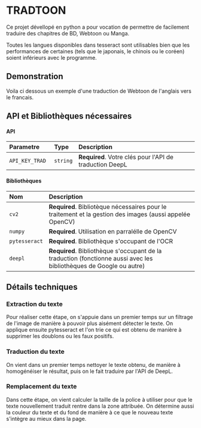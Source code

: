 
# TRADTOON

Ce projet dévellopé en python a pour vocation de permettre de facilement traduire des chapitres de BD, Webtoon ou Manga.

Toutes les langues disponibles dans tesseract sont utilisables bien que les performances de certaines (tels que le japonais, le chinois ou le coréen) soient inférieurs avec le programme.


## Demonstration

Voila ci dessous un exemple d'une traduction de Webtoon de l'anglais vers le francais.


## API et Bibliothèques nécessaires

#### API

| Parametre | Type     | Description                |
| :-------- | :------- | :------------------------- |
| `API_KEY_TRAD ` | `string` | **Required**. Votre clés pour l'API de traduction DeepL |

#### Bibliothèques

| Nom  | Description                       |
| :-------- | :-------------------------------- |
| `cv2`      | **Required**. Bibliotèque nécessaires pour le traitement et la gestion des images (aussi appelée OpenCV) |
| `numpy`      | **Required**. Utilisation en parralélle de OpenCV |
| `pytesseract`      | **Required**. Bibliothèque s'occupant de l'OCR |
| `deepl`      | **Required**. Bibliothèque s'occupant de la traduction (fonctionne aussi avec les bibliothèques de Google ou autre)|


## Détails techniques

### Extraction du texte

Pour réaliser cette étape, on s'appuie dans un premier temps sur un filtrage de l'image de manière à pouvoir plus aisément détecter le texte. On applique ensuite pytesseract et l'on trie ce qui est obtenu de manière à supprimer les doublons ou les faux positifs.

### Traduction du texte

On vient dans un premier temps nettoyer le texte obtenu, de manière à homogénéiser le résultat, puis on le fait traduire par l'API de DeepL.

### Remplacement du texte
Dans cette étape, on vient calculer la taille de la police à utiliser pour que le texte nouvellement traduit rentre dans la zone attribuée. On détermine aussi la couleur du texte et du fond de manière à ce que le nouveau texte s'intègre au mieux dans la page.
